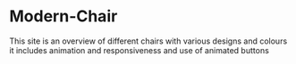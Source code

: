 # Modern-Chair
This site is an overview of different chairs with various designs and colours it includes animation and responsiveness and use of animated buttons
